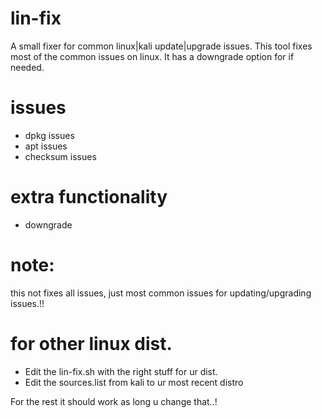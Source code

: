 # lin-fix
A small fixer for common linux|kali update|upgrade issues. 
This tool fixes most of the common issues on linux. 
It has a downgrade option for if needed. 

# issues 
* dpkg issues
* apt issues
* checksum issues 
 
# extra functionality
* downgrade 

# note: 
this not fixes all issues, just most common issues for updating/upgrading issues.!!


# for other linux dist.
* Edit the lin-fix.sh with the right stuff for ur dist.
* Edit the sources.list from kali to ur most recent distro

For the rest it should work as long u change that..! 
